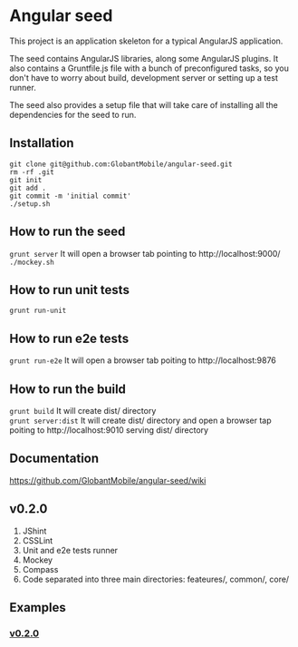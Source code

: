 # Angular seed
This project is an application skeleton for a typical AngularJS application.

The seed contains AngularJS libraries, along some AngularJS plugins. It also contains a Gruntfile.js file with a bunch of preconfigured tasks, so you don't have to worry about build, development server or setting up a test runner.

The seed also provides a setup file that will take care of installing all the dependencies for the seed to run.

## Installation
`git clone git@github.com:GlobantMobile/angular-seed.git`  
`rm -rf .git`  
`git init`  
`git add .`  
`git commit -m 'initial commit'`  
`./setup.sh`  


## How to run the seed
`grunt server` It will open a browser tab pointing to http://localhost:9000/  
`./mockey.sh`

## How to run unit tests
`grunt run-unit`

## How to run e2e tests
`grunt run-e2e` It will open a browser tab poiting to http://localhost:9876  

## How to run the build
`grunt build` It will create dist/ directory  
`grunt server:dist` It will create dist/ directory and open a browser tap poiting to http://localhost:9010 serving dist/ directory  

## Documentation
https://github.com/GlobantMobile/angular-seed/wiki

## v0.2.0
1. JShint
2. CSSLint
3. Unit and e2e tests runner
4. Mockey
5. Compass
6. Code separated into three main directories: feateures/, common/, core/

## Examples
### [v0.2.0](https://github.com/GlobantMobile/angular-seed-examples)